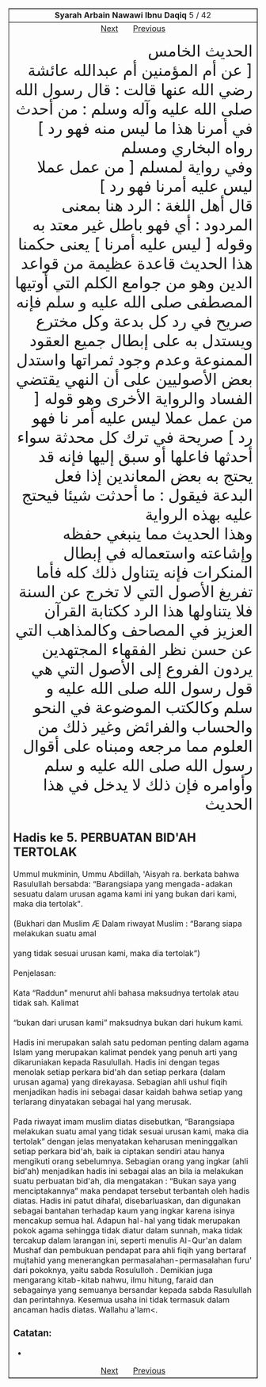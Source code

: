 <center><table width='100%' border='1' style='border-collapse:collapse' cellpadding='5px'><tr><td align=center><b>Syarah Arbain Nawawi Ibnu Daqiq</b> 5 / 42<br></td></tr><tr><td valign=top><center><a href='06'>Next</a> &nbsp; &nbsp; &nbsp; <a href='04'> Previous</a></center><section class='nass'><p lang='ar' dir='rtl' align=right><font size=6> الحديث الخامس <br />
[ عن أم المؤمنين أم عبدالله عائشة رضي الله عنها قالت : قال رسول الله صلى الله عليه وآله وسلم : من أحدث في أمرنا هذا ما ليس منه فهو رد ] رواه البخاري ومسلم <br />
وفي رواية لمسلم [ من عمل عملا ليس عليه أمرنا فهو رد ] <br />
قال أهل اللغة : الرد هنا بمعنى المردود : أي فهو باطل غير معتد به وقوله [ ليس عليه أمرنا ] يعنى حكمنا <br />
هذا الحديث قاعدة عظيمة من قواعد الدين وهو من جوامع الكلم التي أوتيها المصطفى صلى الله عليه و سلم فإنه صريح في رد كل بدعة وكل مخترع ويستدل به على إبطال جميع العقود الممنوعة وعدم وجود ثمراتها واستدل بعض الأصوليين على أن النهي يقتضي الفساد والرواية الأخرى وهو قوله [ من عمل عملا ليس عليه أمر نا فهو رد ] صريحة في ترك كل محدثة سواء أحدثها فاعلها أو سبق إليها فإنه قد يحتج به بعض المعاندين إذا فعل البدعة فيقول : ما أحدثت شيئا فيحتج عليه بهذه الرواية <br />
وهذا الحديث مما ينبغي حفظه وإشاعته واستعماله في إبطال المنكرات فإنه يتناول ذلك كله فأما تفريغ الأصول التي لا تخرج عن السنة فلا يتناولها هذا الرد ككتابة القرآن العزيز في المصاحف وكالمذاهب التي عن حسن نظر الفقهاء المجتهدين يردون الفروع إلى الأصول التي هي قول رسول الله صلى الله عليه و سلم وكالكتب الموضوعة في النحو والحساب والفرائض وغير ذلك من العلوم مما مرجعه ومبناه على أقوال رسول الله صلى الله عليه و سلم وأوامره فإن ذلك لا يدخل في هذا الحديث <br />
</font></p></section><p align=justify>

## Hadis ke 5. PERBUATAN BID'AH TERTOLAK
  
Ummul mukminin, Ummu Abdillah, 'Aisyah ra. berkata bahwa Rasulullah  bersabda: “Barangsiapa yang mengada-adakan sesuatu dalam urusan agama kami ini yang bukan dari kami, maka dia tertolak".<br />
<br />
(Bukhari dan Muslim Æ Dalam riwayat Muslim : “Barang siapa melakukan suatu amal<br />
<br />
yang tidak sesuai urusan kami, maka dia tertolak”)<br />
<br />
Penjelasan:<br />
<br />
Kata  “Raddun” menurut ahli bahasa maksudnya tertolak atau tidak sah. Kalimat<br />
<br />
“bukan dari urusan kami” maksudnya bukan dari hukum kami.<br />
<br />
Hadis   ini   merupakan  salah   satu   pedoman  penting  dalam  agama  Islam   yang merupakan kalimat pendek yang penuh arti yang dikaruniakan kepada Rasulullah. Hadis  ini  dengan  tegas  menolak setiap  perkara bid'ah  dan  setiap  perkara (dalam urusan agama) yang direkayasa. Sebagian ahli ushul fiqih menjadikan hadis ini sebagai dasar kaidah bahwa setiap yang terlarang dinyatakan sebagai hal yang merusak.<br />
<br />
Pada riwayat imam muslim diatas disebutkan, “Barangsiapa melakukan suatu amal yang  tidak  sesuai  urusan  kami,  maka  dia  tertolak”  dengan  jelas  menyatakan keharusan meninggalkan setiap perkara bid'ah, baik ia ciptakan sendiri atau hanya mengikuti orang sebelumnya. Sebagian orang yang ingkar (ahli bid'ah) menjadikan hadis ini sebagai alas an bila ia melakukan suatu perbuatan bid'ah, dia mengatakan : “Bukan saya yang menciptakannya” maka pendapat tersebut terbantah oleh hadis diatas. Hadis ini patut dihafal, disebarluaskan, dan digunakan sebagai bantahan terhadap kaum yang ingkar karena isinya mencakup semua hal. Adapun hal-hal yang tidak merupakan pokok agama sehingga tidak diatur dalam sunnah,  maka tidak tercakup dalam larangan ini, seperti menulis Al-Qur'an dalam Mushaf dan pembukuan pendapat para ahli fiqih yang  bertaraf  mujtahid  yang  menerangkan  permasalahan-permasalahan  furu'  dari pokoknya, yaitu sabda Rosululloh . Demikian juga mengarang kitab-kitab nahwu, ilmu hitung, faraid dan sebagainya yang semuanya bersandar kepada sabda Rasulullah dan perintahnya. Kesemua usaha ini tidak termasuk dalam ancaman hadis diatas. Wallahu a'lam<.</p>

### Catatan:  
- 
<center><a href='06'>Next</a> &nbsp; &nbsp; &nbsp; <a href='04'> Previous</a></center>
